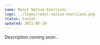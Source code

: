 ```yaml
---
name: React Native Exercises
logo: ../logos/react-native-exercises.png
status: Sunset
updated: 2021-05-19
---
```


Description coming soon..
